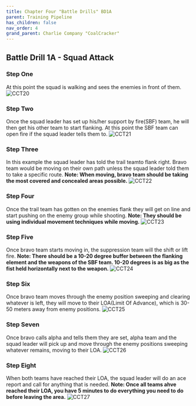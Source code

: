 ```yaml
---
title: Chapter Four "Battle Drills" BD1A
parent: Training Pipeline
has_children: false
nav_order: 4
grand_parent: Charlie Company "CoalCracker"
---
```

## Battle Drill 1A - Squad Attack

### Step One
At this point the squad is walking and sees the enemies in front of them.
![CCT20](https://github.com/Baconbits111/28thDocs/blob/main/images/CCT20.png?raw=true)

### Step Two
Once the squad leader has set up his/her support by fire(SBF) team, he will then get his other team to start flanking. At this point the SBF team can open fire if the squad leader tells them to.
![CCT21](https://github.com/Baconbits111/28thDocs/blob/main/images/CCT21.png?raw=true)

### Step Three
In this example the squad leader has told the trail teamto flank right. Bravo team would be moving on their own path unless the squad leader told them to take a specific route. **Note: When moving, bravo team should be taking the most covered and concealed areas possible.**
![CCT22](https://github.com/Baconbits111/28thDocs/blob/main/images/CCT22.png?raw=true)

### Step Four
Once the trail team has gotten on the enemies flank they will get on line and start pushing on the enemy group while shooting. **Note: They should be using individual movement techniques while moving.**
![CCT23](https://github.com/Baconbits111/28thDocs/blob/main/images/CCT23.png?raw=true)

### Step Five
Once bravo team starts moving in, the suppression team will the shift or lift fire. **Note: There should be a 10-20 degree buffer between the flanking element and the weapons of the SBF team. 10-20 degrees is as big as the fist held horizontally next to the weapon.**
![CCT24](https://github.com/Baconbits111/28thDocs/blob/main/images/CCT25.png?raw=true)

### Step Six
Once bravo team moves through the enemy position sweeping and clearing whatever is left, they will move to their LOA(Limit Of Advance), which is 30-50 meters away from enemy positions.
![CCT25](https://github.com/Baconbits111/28thDocs/blob/main/images/CCT26.png?raw=true)

### Step Seven
Once bravo calls alpha and tells them they are set, alpha team and the squad leader will pick up and move through the enemy positions sweeping whatever remains, moving to their LOA.
![CCT26](https://github.com/Baconbits111/28thDocs/blob/main/images/CCT26.png?raw=true)

### Step Eight
When both teams have reached their LOA, the squad leader will do an ace report and call for anything that is needed. **Note: Once all teams ahve reached their LOA, you have 5 minutes to do everything you need to do before leaving the area.**
![CCT27](https://github.com/Baconbits111/28thDocs/blob/main/images/CCT27.png?raw=true)